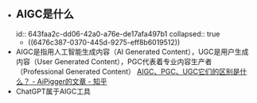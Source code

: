 - ## AIGC是什么
  id:: 643faa2c-dd06-42a0-a76e-de17afa497b1
  collapsed:: true
	- ((6476c387-0370-445d-9275-eff8b6019512))
- AIGC是指用人工智能生成内容（AI Generated Content），UGC是用户生成内容（User Generated Content），PGC代表着专业内容生产者（Professional Generated Content） [AIGC、PGC、UGC它们的区别是什么？ - AiPigger的文章 - 知乎](https://zhuanlan.zhihu.com/p/608775087)
- ChatGPT属于AIGC工具